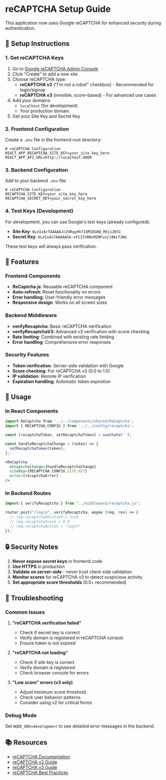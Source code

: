# reCAPTCHA Setup Guide

This application now uses Google reCAPTCHA for enhanced security during authentication.

## 🔧 Setup Instructions

### 1. Get reCAPTCHA Keys

1. Go to [Google reCAPTCHA Admin Console](https://www.google.com/recaptcha/admin)
2. Click "Create" to add a new site
3. Choose reCAPTCHA type:
   - **reCAPTCHA v2** ("I'm not a robot" checkbox) - Recommended for login/signup
   - **reCAPTCHA v3** (invisible, score-based) - For advanced use cases
4. Add your domains:
   - `localhost` (for development)
   - Your production domain
5. Get your Site Key and Secret Key

### 2. Frontend Configuration

Create a `.env` file in the frontend root directory:

```env
# reCAPTCHA Configuration
REACT_APP_RECAPTCHA_SITE_KEY=your_site_key_here
REACT_APP_API_URL=http://localhost:4000
```

### 3. Backend Configuration

Add to your backend `.env` file:

```env
# reCAPTCHA Configuration
RECAPTCHA_SITE_KEY=your_site_key_here
RECAPTCHA_SECRET_KEY=your_secret_key_here
```

### 4. Test Keys (Development)

For development, you can use Google's test keys (already configured):

- **Site Key**: `6LeIxAcTAAAAAJcZVRqyHh71UMIEGNQ_MXjiZKhI`
- **Secret Key**: `6LeIxAcTAAAAAGG-vFI1TnRWxMZNFuojJ4WifJWe`

These test keys will always pass verification.

## 🚀 Features

### Frontend Components
- **ReCaptcha.js**: Reusable reCAPTCHA component
- **Auto-refresh**: Reset functionality on errors
- **Error handling**: User-friendly error messages
- **Responsive design**: Works on all screen sizes

### Backend Middleware
- **verifyRecaptcha**: Basic reCAPTCHA verification
- **verifyRecaptchaV3**: Advanced v3 verification with score checking
- **Rate limiting**: Combined with existing rate limiting
- **Error handling**: Comprehensive error responses

### Security Features
- **Token verification**: Server-side validation with Google
- **Score checking**: For reCAPTCHA v3 (0.0 to 1.0)
- **IP validation**: Remote IP verification
- **Expiration handling**: Automatic token expiration

## 📝 Usage

### In React Components

```jsx
import ReCaptcha from '../../components/shared/ReCaptcha';
import { RECAPTCHA_CONFIG } from '../../config/recaptcha';

const [recaptchaToken, setRecaptchaToken] = useState('');

const handleRecaptchaChange = (token) => {
  setRecaptchaToken(token);
};

<ReCaptcha
  onCaptchaChange={handleRecaptchaChange}
  siteKey={RECAPTCHA_CONFIG.SITE_KEY}
  error={recaptchaError}
/>
```

### In Backend Routes

```javascript
import { verifyRecaptcha } from "../middleware/recaptcha.js";

router.post("/login", verifyRecaptcha, async (req, res) => {
  // req.recaptchaVerified = true
  // req.recaptchaScore = 0.9
  // req.recaptchaAction = "login"
});
```

## 🔒 Security Notes

1. **Never expose secret keys** in frontend code
2. **Use HTTPS** in production
3. **Validate on server-side** - never trust client-side validation
4. **Monitor scores** for reCAPTCHA v3 to detect suspicious activity
5. **Set appropriate score thresholds** (0.5+ recommended)

## 🐛 Troubleshooting

### Common Issues

1. **"reCAPTCHA verification failed"**
   - Check if secret key is correct
   - Verify domain is registered in reCAPTCHA console
   - Ensure token is not expired

2. **"reCAPTCHA not loading"**
   - Check if site key is correct
   - Verify domain is registered
   - Check browser console for errors

3. **"Low score" errors (v3 only)**
   - Adjust minimum score threshold
   - Check user behavior patterns
   - Consider using v2 for critical forms

### Debug Mode

Set `NODE_ENV=development` to see detailed error messages in the backend.

## 📚 Resources

- [reCAPTCHA Documentation](https://developers.google.com/recaptcha)
- [reCAPTCHA v2 Guide](https://developers.google.com/recaptcha/docs/display)
- [reCAPTCHA v3 Guide](https://developers.google.com/recaptcha/docs/v3)
- [reCAPTCHA Best Practices](https://developers.google.com/recaptcha/docs/faq)
